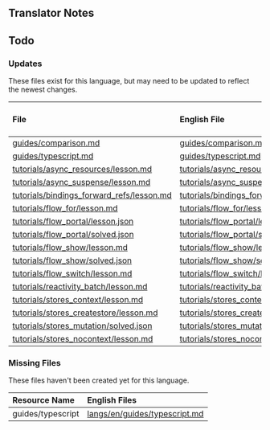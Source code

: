 
## Translator Notes

## Todo

### Updates  
These files exist for this language, but may need to be updated to reflect the newest changes.  
<!--MM:START (UPDATED:lang=ko-kr) -->
| File                                                                                                                                               | English File                                                                                                                                    | Last Updated (EN)                                                                                   | Last Updated (KO-KR)                                                                               |
| :------------------------------------------------------------------------------------------------------------------------------------------------- | :---------------------------------------------------------------------------------------------------------------------------------------------- | :-------------------------------------------------------------------------------------------------- | :------------------------------------------------------------------------------------------------- |
| [guides/comparison.md](https://github.com/solidjs/solid-docs/tree/main/langs/ko-kr/guides/comparison.md)                                           | [guides/comparison.md](https://github.com/solidjs/solid-docs/tree/main/langs/en/guides/comparison.md)                                           | [9/10/2022](https://github.com/solidjs/solid-docs/commit/97f41fa02a81dd8ce917b8c5b5f592dde0b07dd1)  | [9/7/2022](https://github.com/solidjs/solid-docs/commit/7a0656c409728d26f791ad1e30648171963a5316)  |
| [guides/typescript.md](https://github.com/solidjs/solid-docs/tree/main/langs/ko-kr/guides/typescript.md)                                           | [guides/typescript.md](https://github.com/solidjs/solid-docs/tree/main/langs/en/guides/typescript.md)                                           | [10/9/2023](https://github.com/solidjs/solid-docs/commit/c717da5ab15f74efec32c600e098d0e0dcaa9a6e)  | [9/7/2022](https://github.com/solidjs/solid-docs/commit/7a0656c409728d26f791ad1e30648171963a5316)  |
| [tutorials/async_resources/lesson.md](https://github.com/solidjs/solid-docs/tree/main/langs/ko-kr/tutorials/async_resources/lesson.md)             | [tutorials/async_resources/lesson.md](https://github.com/solidjs/solid-docs/tree/main/langs/en/tutorials/async_resources/lesson.md)             | [10/30/2022](https://github.com/solidjs/solid-docs/commit/df4b4f089f2bb404dcf0815ab3fe65c69ace8c4e) | [5/25/2022](https://github.com/solidjs/solid-docs/commit/5e19160028a8f26c68fd43e943711696b4f30e0c) |
| [tutorials/async_suspense/lesson.md](https://github.com/solidjs/solid-docs/tree/main/langs/ko-kr/tutorials/async_suspense/lesson.md)               | [tutorials/async_suspense/lesson.md](https://github.com/solidjs/solid-docs/tree/main/langs/en/tutorials/async_suspense/lesson.md)               | [3/20/2023](https://github.com/solidjs/solid-docs/commit/e768d8da58616a3484577509e02ed1ff4158c951)  | [5/25/2022](https://github.com/solidjs/solid-docs/commit/5e19160028a8f26c68fd43e943711696b4f30e0c) |
| [tutorials/bindings_forward_refs/lesson.md](https://github.com/solidjs/solid-docs/tree/main/langs/ko-kr/tutorials/bindings_forward_refs/lesson.md) | [tutorials/bindings_forward_refs/lesson.md](https://github.com/solidjs/solid-docs/tree/main/langs/en/tutorials/bindings_forward_refs/lesson.md) | [3/20/2023](https://github.com/solidjs/solid-docs/commit/e768d8da58616a3484577509e02ed1ff4158c951)  | [3/9/2022](https://github.com/solidjs/solid-docs/commit/512c05f719855211be498125e74e8019cc5ba130)  |
| [tutorials/flow_for/lesson.md](https://github.com/solidjs/solid-docs/tree/main/langs/ko-kr/tutorials/flow_for/lesson.md)                           | [tutorials/flow_for/lesson.md](https://github.com/solidjs/solid-docs/tree/main/langs/en/tutorials/flow_for/lesson.md)                           | [5/7/2022](https://github.com/solidjs/solid-docs/commit/fcb19d8a5d1cb6d494f52237fdce72d5fab522ca)   | [3/9/2022](https://github.com/solidjs/solid-docs/commit/512c05f719855211be498125e74e8019cc5ba130)  |
| [tutorials/flow_portal/lesson.json](https://github.com/solidjs/solid-docs/tree/main/langs/ko-kr/tutorials/flow_portal/lesson.json)                 | [tutorials/flow_portal/lesson.json](https://github.com/solidjs/solid-docs/tree/main/langs/en/tutorials/flow_portal/lesson.json)                 | [3/20/2023](https://github.com/solidjs/solid-docs/commit/e768d8da58616a3484577509e02ed1ff4158c951)  | [1/17/2022](https://github.com/solidjs/solid-docs/commit/51a733ad99a552bc379d864a98460861a05771c9) |
| [tutorials/flow_portal/solved.json](https://github.com/solidjs/solid-docs/tree/main/langs/ko-kr/tutorials/flow_portal/solved.json)                 | [tutorials/flow_portal/solved.json](https://github.com/solidjs/solid-docs/tree/main/langs/en/tutorials/flow_portal/solved.json)                 | [3/20/2023](https://github.com/solidjs/solid-docs/commit/e768d8da58616a3484577509e02ed1ff4158c951)  | [1/17/2022](https://github.com/solidjs/solid-docs/commit/51a733ad99a552bc379d864a98460861a05771c9) |
| [tutorials/flow_show/lesson.md](https://github.com/solidjs/solid-docs/tree/main/langs/ko-kr/tutorials/flow_show/lesson.md)                         | [tutorials/flow_show/lesson.md](https://github.com/solidjs/solid-docs/tree/main/langs/en/tutorials/flow_show/lesson.md)                         | [10/9/2023](https://github.com/solidjs/solid-docs/commit/c717da5ab15f74efec32c600e098d0e0dcaa9a6e)  | [3/9/2022](https://github.com/solidjs/solid-docs/commit/512c05f719855211be498125e74e8019cc5ba130)  |
| [tutorials/flow_show/solved.json](https://github.com/solidjs/solid-docs/tree/main/langs/ko-kr/tutorials/flow_show/solved.json)                     | [tutorials/flow_show/solved.json](https://github.com/solidjs/solid-docs/tree/main/langs/en/tutorials/flow_show/solved.json)                     | [2/20/2022](https://github.com/solidjs/solid-docs/commit/9af62b862bf06ae15e5d84200a01befac4aab5f3)  | [1/17/2022](https://github.com/solidjs/solid-docs/commit/51a733ad99a552bc379d864a98460861a05771c9) |
| [tutorials/flow_switch/lesson.md](https://github.com/solidjs/solid-docs/tree/main/langs/ko-kr/tutorials/flow_switch/lesson.md)                     | [tutorials/flow_switch/lesson.md](https://github.com/solidjs/solid-docs/tree/main/langs/en/tutorials/flow_switch/lesson.md)                     | [3/20/2023](https://github.com/solidjs/solid-docs/commit/1056395ad8d8a408e0bec6b3ce75b11d66549a3c)  | [3/9/2022](https://github.com/solidjs/solid-docs/commit/512c05f719855211be498125e74e8019cc5ba130)  |
| [tutorials/reactivity_batch/lesson.md](https://github.com/solidjs/solid-docs/tree/main/langs/ko-kr/tutorials/reactivity_batch/lesson.md)           | [tutorials/reactivity_batch/lesson.md](https://github.com/solidjs/solid-docs/tree/main/langs/en/tutorials/reactivity_batch/lesson.md)           | [9/10/2022](https://github.com/solidjs/solid-docs/commit/97f41fa02a81dd8ce917b8c5b5f592dde0b07dd1)  | [5/25/2022](https://github.com/solidjs/solid-docs/commit/5e19160028a8f26c68fd43e943711696b4f30e0c) |
| [tutorials/stores_context/lesson.md](https://github.com/solidjs/solid-docs/tree/main/langs/ko-kr/tutorials/stores_context/lesson.md)               | [tutorials/stores_context/lesson.md](https://github.com/solidjs/solid-docs/tree/main/langs/en/tutorials/stores_context/lesson.md)               | [3/20/2023](https://github.com/solidjs/solid-docs/commit/e768d8da58616a3484577509e02ed1ff4158c951)  | [5/25/2022](https://github.com/solidjs/solid-docs/commit/5e19160028a8f26c68fd43e943711696b4f30e0c) |
| [tutorials/stores_createstore/lesson.md](https://github.com/solidjs/solid-docs/tree/main/langs/ko-kr/tutorials/stores_createstore/lesson.md)       | [tutorials/stores_createstore/lesson.md](https://github.com/solidjs/solid-docs/tree/main/langs/en/tutorials/stores_createstore/lesson.md)       | [3/20/2023](https://github.com/solidjs/solid-docs/commit/e768d8da58616a3484577509e02ed1ff4158c951)  | [5/25/2022](https://github.com/solidjs/solid-docs/commit/5e19160028a8f26c68fd43e943711696b4f30e0c) |
| [tutorials/stores_mutation/solved.json](https://github.com/solidjs/solid-docs/tree/main/langs/ko-kr/tutorials/stores_mutation/solved.json)         | [tutorials/stores_mutation/solved.json](https://github.com/solidjs/solid-docs/tree/main/langs/en/tutorials/stores_mutation/solved.json)         | [3/20/2023](https://github.com/solidjs/solid-docs/commit/e768d8da58616a3484577509e02ed1ff4158c951)  | [5/25/2022](https://github.com/solidjs/solid-docs/commit/5e19160028a8f26c68fd43e943711696b4f30e0c) |
| [tutorials/stores_nocontext/lesson.md](https://github.com/solidjs/solid-docs/tree/main/langs/ko-kr/tutorials/stores_nocontext/lesson.md)           | [tutorials/stores_nocontext/lesson.md](https://github.com/solidjs/solid-docs/tree/main/langs/en/tutorials/stores_nocontext/lesson.md)           | [3/20/2023](https://github.com/solidjs/solid-docs/commit/e768d8da58616a3484577509e02ed1ff4158c951)  | [5/25/2022](https://github.com/solidjs/solid-docs/commit/5e19160028a8f26c68fd43e943711696b4f30e0c) |

<!--MM:END-->
### Missing Files  
These files haven't been created yet for this language.  
<!--MM:START (CREATED:lang=ko-kr) -->
| Resource Name     | English Files                                                                                                  |
| :---------------- | :------------------------------------------------------------------------------------------------------------- |
| guides/typescript | [langs/en/guides/typescript.md](https://github.com/solidjs/solid-docs/tree/main/langs/en/guides/typescript.md) |
<!--MM:END-->
        